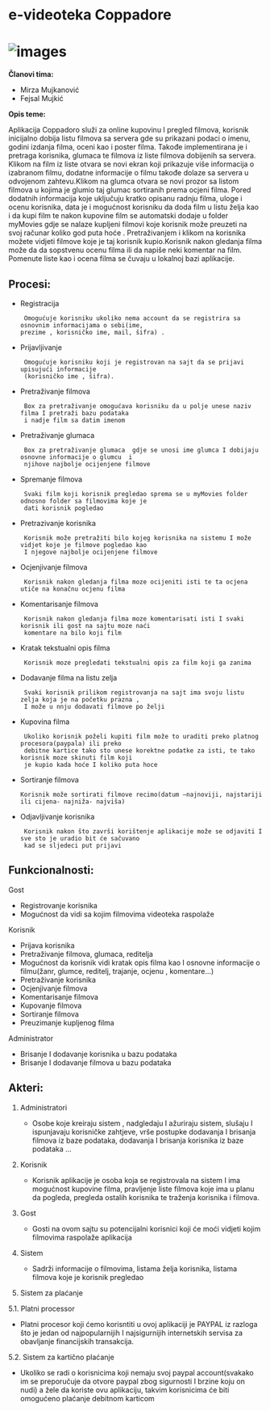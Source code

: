 # e-videoteka Coppadore
# ![images](https://user-images.githubusercontent.com/56490989/77188954-17ead400-6ad7-11ea-94eb-8b28a40de9c3.png)  
 

**Članovi tima:**
* Mirza Mujkanović
* Fejsal Mujkić

**Opis teme:**

Aplikacija Coppadoro služi za online kupovinu I pregled filmova, korisnik inicijalno dobija listu filmova sa servera gde su prikazani podaci o imenu, godini izdanja filma, oceni kao i poster filma. Takođe implementirana je i pretraga korisnika, glumaca te filmova iz liste filmova dobijenih sa servera. Klikom na film iz liste otvara se novi ekran koji prikazuje više informacija o izabranom filmu, dodatne informacije o filmu takođe dolaze sa servera u odvojenom zahtevu.Klikom na glumca otvara se novi prozor sa listom filmova u kojima je glumio taj glumac sortiranih prema ocjeni filma. Pored dodatnih informacija koje uključuju kratko opisanu radnju filma, uloge i ocenu korisnika, data je i mogućnost korisniku da doda film u listu želja kao i  da kupi film te nakon kupovine film se automatski dodaje u folder myMovies gdje se nalaze kupljeni filmovi koje korisnik može preuzeti na svoj računar koliko god puta hoće . Pretraživanjem i klikom na  korisnika možete vidjeti filmove koje je taj korisnik kupio.Korisnik nakon gledanja filma može da da sopstvenu ocenu filma ili da napiše neki komentar na film. Pomenute liste kao i ocena filma se čuvaju u lokalnoj bazi aplikacije.

## Procesi:
* Registracija 
       
       Omogućuje korisniku ukoliko nema account da se registrira sa osnovnim informacijama o sebi(ime,
      prezime , korisničko ime, mail, šifra) . 
* Prijavljivanje
       
       Omogućuje korisniku koji je registrovan na sajt da se prijavi upisujući informacije
       (korisničko ime , šifra).
* Pretraživanje filmova
       
       Box za pretraživanje omogućava korisniku da u polje unese naziv filma I pretraži bazu podataka 
       i nadje film sa datim imenom
* Pretraživanje glumaca 
       
       Box za pretraživanje glumaca  gdje se unosi ime glumca I dobijaju osnovne informacije o glumcu  i
       njihove najbolje ocijenjene filmove
* Spremanje filmova 
       
       Svaki film koji korisnik pregledao sprema se u myMovies folder odnosno folder sa filmovima koje je
       dati korisnik pogledao
* Pretrazivanje korisnika
       
       Korisnik može pretražiti bilo kojeg korisnika na sistemu I može vidjet koje je filmove pogledao kao
       I njegove najbolje ocijenjene filmove
* Ocjenjivanje filmova
       
       Korisnik nakon gledanja filma moze ocijeniti isti te ta ocjena utiče na konačnu ocjenu filma 
* Komentarisanje filmova
       
       Korisnik nakon gledanja filma moze komentarisati isti I svaki korisnik ili gost na sajtu moze naći 
       komentare na bilo koji film 
* Kratak tekstualni opis filma 
       
       Korisnik moze pregledati tekstualni opis za film koji ga zanima 
* Dodavanje filma na listu zelja
       
       Svaki korisnik prilikom registrovanja na sajt ima svoju listu zelja koja je na početku prazna , 
       I može u nnju dodavati filmove po želji
* Kupovina filma
       
       Ukoliko korisnik poželi kupiti film može to uraditi preko platnog procesora(paypala) ili preko 
       debitne kartice tako sto unese korektne podatke za isti, te tako korisnik moze skinuti film koji 
       je kupio kada hoće I koliko puta hoce

 * Sortiranje filmova
       
       Korisnik može sortirati filmove recimo(datum –najnoviji, najstariji ili cijena- najniža- najviša)
* Odjavljivanje korisnika
       
       Korisnik nakon što završi korištenje aplikacije može se odjaviti I sve sto je uradio bit će sačuvano 
       kad se sljedeci put prijavi




## Funkcionalnosti:
 
 Gost
- Registrovanje korisnika 
- Mogućnost da vidi sa kojim filmovima videoteka raspolaže

Korisnik
- Prijava korisnika
- Pretraživanje filmova, glumaca, reditelja
- Mogućnost da korisnik vidi kratak opis filma kao I osnovne informacije o filmu(žanr, glumce, reditelj, trajanje, ocjenu , komentare…)
- Pretraživanje korisnika
- Ocjenjivanje filmova
- Komentarisanje filmova
- Kupovanje filmova
- Sortiranje filmova
- Preuzimanje kupljenog filma 

Administrator
- Brisanje I dodavanje korisnika u bazu podataka
- Brisanje I dodavanje filmova u bazu podataka


## Akteri:

1. Administratori
   * Osobe koje kreiraju sistem , nadgledaju I ažuriraju sistem, slušaju I ispunjavaju korisničke zahtjeve, vrše postupke dodavanja I brisanja filmova iz baze podataka, dodavanja I brisanja korisnika iz baze podataka …
2. Korisnik  
   * Korisnik aplikacije je osoba koja se registrovala na sistem I ima mogućnost kupovine filma, pravljenje liste filmova koje ima u planu da pogleda, pregleda ostalih korisnika te traženja korisnika i filmova.
3. Gost 
   * Gosti na ovom sajtu su potencijalni korisnici koji će moći vidjeti kojim filmovima raspolaže aplikacija
4. Sistem 
   * Sadrži informacije o filmovima, listama želja korisnika, listama filmova koje je korisnik pregledao

5. Sistem za plaćanje

5.1. Platni processor
   * Platni procesor koji ćemo korisntiti u ovoj aplikaciji je PAYPAL iz razloga što je jedan od najpopularnijih I najsigurnijih internetskih servisa za obavljanje financijskih transakcija.

5.2. Sistem za kartično plaćanje 
   * Ukoliko se radi o korisnicima koji nemaju svoj paypal account(svakako im se preporučuje da otvore paypal zbog sigurnosti I brzine koju on nudi) a žele da koriste ovu aplikaciju, takvim korisnicima će biti omogućeno plaćanje  debitnom karticom 


